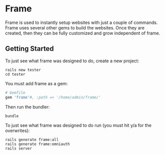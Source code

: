 Frame
=====

Frame is used to instantly setup websites with just a couple of commands.  Frame uses several other gems to build the
websites.  Once they are created, then they can be fully customized and grow independent of frame.


## Getting Started

To just see what frame was designed to do, create a new project:

```console
rails new tester
cd tester
```

You must add frame as a gem:
```ruby
# Gemfile
gem 'frame'#, :path => '/home/admin/frame/'
```


Then run the bundler:
```console
bundle
```

To just see what frame was designed to do run (you must hit y/a for the overwrites):

```console
rails generate frame:all
rails generate frame:omniauth
rails server

```
